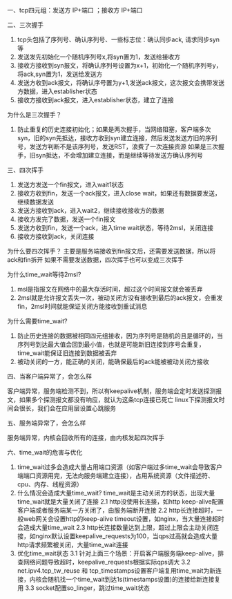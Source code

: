 一、tcp四元组：发送方 IP+端口 ；接收方 IP+端口

二、三次握手

1. tcp头包括了序列号、确认序列号、一些标志位：确认同步ack, 请求同步syn等
2. 发送发先初始化一个随机序列号x,将syn置为1，发送给接收方
3. 接收方接收到syn报文，将确认序列号设置为x+1，初始化一个随机序列号y，将ack,syn置为1，发送给发送方
4. 发送方收到ack报文，将确认序号置为y+1,发送ack报文，这次报文会携带发送方数据，进入establisher状态
5. 接收方接收到ack报文，进入establisher状态，建立了连接

为什么是三次握手？
1. 防止重复的历史连接初始化；如果是两次握手，当网络阻塞，客户端多次syn，旧的syn先抵达，接收方收到syn建立连接，然后发送发送方旧的序列号，发送方判断不是该序列号，发送RST，浪费了一次连接资源
如果是三次握手，旧syn抵达，不会增加建立连接，而是继续等待发送方确认序列号


三、四次挥手

1. 发送方发送一个fin报文，进入wait1状态
2. 接收方收到fin，发送一个ack报文，进入close wait，如果还有数据要发送，继续数据发送
3. 发送方接收到ack，进入wait2，继续接收接收方的数据
4. 接收方发完了数据，发送一个fin报文
5. 发送方收到fin，发送一个ack，进入time wait状态，等待2msl，关闭连接
6. 接收方接收到ack，关闭连接

为什么要四次挥手？
主要是服务端接收到fin报文后，还需要发送数据，所以将ack和fin拆开
如果不需要发送数据，四次挥手也可以变成三次挥手

为什么time_wait等待2msl?
1. msl是指报文在网络中的最大存活时间，超过这个时间报文就会被丢弃
2. 2msl就是允许报文丢失一次，被动关闭方没有接收到最后的ack报文，会重发fin，2msl时间就能保证关闭方能接收到重试消息

为什么需要time_wait?
1. 防止历史连接的数据被相同四元组接收，因为序列号是随机的且是循环的，当序列号到达最大值会回到最小值，也就是可能新旧连接到序号会重复，time_wait能保证旧连接到数据被丢弃
2. 被动关闭的一方，能正确的关闭，能确保最后的ack能被被动关闭方接收

四、当客户端异常了，会怎么样

客户端异常，服务端检测不到，所以有keepalive机制，服务端会定时发送探测报文，如果多个探测报文都没有响应，就认为这条tcp连接已死亡
linux下探测报文时间会很长，我们会在应用层设置心跳服务

五、服务端异常了，会怎么样

服务端异常，内核会回收所有的连接，由内核发起四次挥手

六、time_wait的危害与优化
1. time_wait过多会造成大量占用端口资源（如客户端过多time_wait会导致客户端端口资源用完，无法向服务端建立连接），占用系统资源（文件描述符、cpu、内存、线程资源）
2. 什么情况会造成大量time_wait? time_wait是主动关闭方的状态，出现大量time_wait就是大量关闭了连接
2.1 http没使用长连接，如http keep-alive配置客户端或者服务端某一方关闭了，由服务端断开连接
2.2 http长连接超时，一般web网关会设置http的keep-alive timeout设置，如nginx，当大量连接超时会造成大量time_wait
2.3 http长连接数量达到上限，超过上限会主动关闭连接，如nginx默认设置keepalive_requests为100，当qps过高就会造成大量http请求频繁被关闭，大量time_wait连接
3. 优化time_wait状态
3.1 针对上面三个场景：开启客户端服务端keep-alive，排查网络问题导致超时，keepalive_requests根据实际qps调大
3.2 net.ipv4.tcp_tw_reuse 和 tcp_timestamps设置客户端复用time_wait为新连接，内核会随机找一个time_wait到达1s(timestamps设置)的连接给新连接复用
3.3 socket配置so_linger，跳过time_wait状态